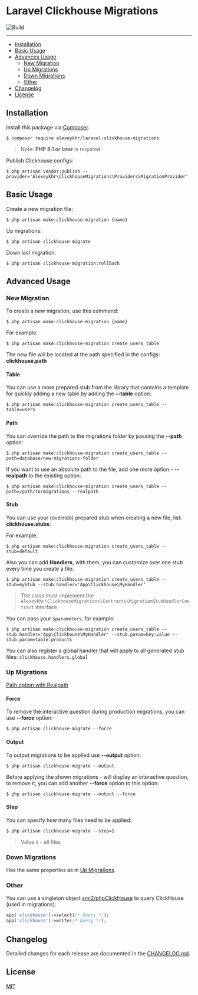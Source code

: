 # Laravel Clickhouse Migrations

![Build](https://github.com/Alexeykhr/laravel-clickhouse-migrations/workflows/PHP%20Composer/badge.svg)


---

- [Installation](#installation)
- [Basic Usage](#basic-usage)
- [Advances Usage](#advanced-usage)
    - [New Migration](#new-migration)
    - [Up Migrations](#up-migrations)
    - [Down Migrations](#down-migrations)
    - [Other](#other)
- [Changelog](#changelog)
- [License](#license)

## Installation

Install this package via [Composer](https://getcomposer.org/).

```shell script
$ composer require alexeykhr/laravel-clickhouse-migrations
```

> Note: **PHP 8.1 or later** is required

Publish Clickhouse configs:

```shell script
$ php artisan vendor:publish --provider='Alexeykhr\ClickhouseMigrations\Providers\MigrationProvider'
```

## Basic Usage

Create a new migration file:

```shell script
$ php artisan make:clickhouse-migration {name}
```

Up migrations:

```shell script
$ php artisan clickhouse-migrate
```

Down last migration:

```shell script
$ php artisan clickhouse-migration:rollback
```

## Advanced Usage

### New Migration

To create a new migration, use this command:

```shell script
$ php artisan make:clickhouse-migration {name}
```

For example:

```shell script
$ php artisan make:clickhouse-migration create_users_table
```

The new file will be located at the path specified in the configs: **clickhouse.path**

#### Table

You can use a more prepared stub from the library that contains a template for
quickly adding a new table by adding the **--table** option:

```shell script
$ php artisan make:clickhouse-migration create_users_table --table=users
```

#### Path

You can override the path to the migrations folder by passing the **--path** option:

```shell script
$ php artisan make:clickhouse-migration create_users_table --path=database/new-migrations-folder
```

If you want to use an absolute path to the file, add one more option - **--realpath** to the existing option:

```shell script
$ php artisan make:clickhouse-migration create_users_table --path=/path/to/migrations --realpath
```

#### Stub

You can use your (override) prepared stub when creating a new file, list: **clickhouse.stubs**:

For example:

```shell script
$ php artisan make:clickhouse-migration create_users_table --stub=default
```

Also you can add **Handlers**, with them, you can customize over one stub every time you create a file:

```shell script
$ php artisan make:clickhouse-migration create_users_table --stub=myStub --stub.handler='App\Clickhouse\MyHandler'
```

> The class must implement the `Alexeykhr\ClickhouseMigrations\Contracts\MigrationStubHandlerContract` interface

You can pass your `$parameters`, for example:

```shell script
$ php artisan make:clickhouse-migration create_users_table --stub.handler='App\Clickhouse\MyHandler' --stub.param=key:value --stub.param=table:products
```

You can also register a global handler that will apply to all generated stub files: `clickhouse.handlers.global`

### Up Migrations

[Path option with Realpath](#path)

#### Force

To remove the interactive question during production migrations, you can use **--force** option:

```shell script
$ php artisan clickhouse-migrate --force
```

#### Output

To output migrations to be applied use **--output** option:

```shell script
$ php artisan clickhouse-migrate --output
```

Before applying the shown migrations - will display an interactive question, to remove it,
you can add another **--force** option to this option:

```shell script
$ php artisan clickhouse-migrate --output --force
```

#### Step

You can specify how many files need to be applied:

```shell script
$ php artisan clickhouse-migrate --step=1
```

> Value `0` - all files

### Down Migrations

Has the same properties as in [Up Migrations](#up-migrations).

### Other

You can use a singleton object [smi2/phpClickHouse](https://github.com/smi2/phpClickHouse#start) to query ClickHouse (used in migrations):

```php
app('clickhouse')->select(/* Query */);
app('clickhouse')->write(/* Query */);
```

## Changelog

Detailed changes for each release are documented in the [CHANGELOG.md](https://github.com/Alexeykhr/laravel-clickhouse-migrations/blob/master/CHANGELOG.md).

## License

[MIT](https://opensource.org/licenses/MIT)
